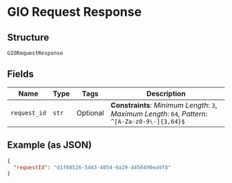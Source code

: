 
# GIO Request Response

## Structure

`GIORequestResponse`

## Fields

| Name | Type | Tags | Description |
|  --- | --- | --- | --- |
| `request_id` | `str` | Optional | **Constraints**: *Minimum Length*: `3`, *Maximum Length*: `64`, *Pattern*: `^[A-Za-z0-9\-]{3,64}$` |

## Example (as JSON)

```json
{
  "requestId": "d1f08526-5443-4054-9a29-4456490ea9f8"
}
```

